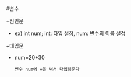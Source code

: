 #변수

+선언문

- ex) int num;
      int: 타입 설정, num: 변수의 이름 설정

+대입문

- num=20+30

      변수 num에 =을 써서 대입해준다
